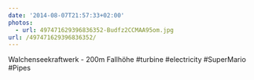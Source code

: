 ```yaml
---
date: '2014-08-07T21:57:33+02:00'
photos:
  - url: 497471629396836352-Budfz2CCMAA95om.jpg
url: /497471629396836352/
---
```

Walchenseekraftwerk - 200m Fallhöhe #turbine #electricity #SuperMario #Pipes 
